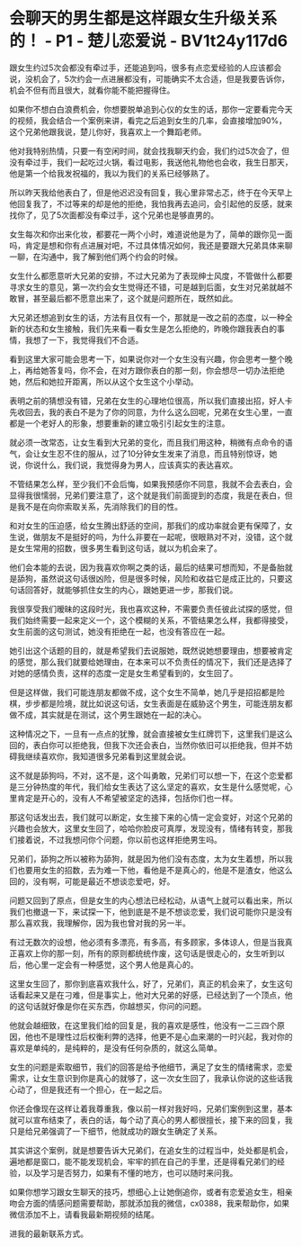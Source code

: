 # 会聊天的男生都是这样跟女生升级关系的！ - P1 - 楚儿恋爱说 - BV1t24y117d6

跟女生约过5次会都没有牵过手，还能追到吗，很多有点恋爱经验的人应该都会说，没机会了，5次约会一点进展都没有，可能确实不太合适，但是我要告诉你，机会不但有而且很大，就看你能不能把握得住。

如果你不想白白浪费机会，你想要脱单追到心仪的女生的话，那你一定要看完今天的视频，我会结合一个案例来讲，看完之后追到女生的几率，会直接增加90%，这个兄弟他跟我说，楚儿你好，我喜欢上一个舞蹈老师。

他对我特别热情，只要一有空闲时间，就会找我聊天约会，我们约过5次会了，但没有牵过手，我们一起吃过火锅，看过电影，我送他礼物他也会收，我生日那天，他是第一个给我发祝福的，我以为我们的关系已经够熟了。

所以昨天我给他表白了，但是他迟迟没有回复，我心里非常忐忑，终于在今天早上他回复我了，不过等来的却是他的拒绝，我怕我再去追问，会引起他的反感，就来找你了，见了5次面都没有牵过手，这个兄弟也是够直男的。

女生每次和你出来化妆，都要花一两个小时，难道说他是为了，简单的跟你见一面吗，肯定是想和你有点进展对吧，不过具体情况如何，我还是要跟大兄弟具体来聊一聊，在沟通中，我了解到他们两个约会的时候。

女生什么都愿意听大兄弟的安排，不过大兄弟为了表现绅士风度，不管做什么都要寻求女生的意见，第一次约会女生觉得还不错，可是越到后面，女生对兄弟就越不敢冒，甚至最后都不愿意出来了，这个就是问题所在，既然如此。

大兄弟还想追到女生的话，方法有且仅有一个，那就是一改之前的态度，以一种全新的状态和女生接触，我们先来看一看女生是怎么拒绝的，昨晚你跟我表白的事情，我想了一下，我觉得我们不合适。

看到这里大家可能会思考一下，如果说你对一个女生没有兴趣，你会思考一整个晚上，再给她答复吗，你不会，在对方跟你表白的那一刻，你会想尽一切办法拒绝她，然后和她拉开距离，所以从这个女生这个小举动。

表明之前的猜想没有错，兄弟在女生的心理地位很高，所以我们直接出招，好人卡先收回去，我的表白不是为了你的同意，为什么这么回呢，兄弟在女生心里，一直都是一个老好人的形象，想要重新的建立吸引引起女生的注意。

就必须一改常态，让女生看到大兄弟的变化，而且我们用这种，稍微有点命令的语气，会让女生忍不住的服从，过了10分钟女生发来了消息，而且特别惊讶，她说，你说什么，我们说，我觉得身为男人，应该真实的表达喜欢。

不管结果怎么样，至少我们不会后悔，如果我预感你不同意，我就不会去表白，会显得我很懦弱，兄弟们要注意了，这个就是我们前面提到的态度，我是在表白，但是我不是在向你索取关系，先消除我们的目的性。

和对女生的压迫感，给女生腾出舒适的空间，那我们的成功率就会更有保障了，女生说，做朋友不是挺好的吗，为什么非要在一起呢，很眼熟对不对，没错，这个就是女生常用的招数，很多男生看到这句话，就以为机会来了。

他们会本能的去说，因为我喜欢你啊之类的话，最后的结果可想而知，不是备胎就是舔狗，虽然说这句话很凶险，但是很多时候，风险和收益它是成正比的，只要这句话回答好，就能够抓住女生的内心，跟她更进一步，那我们说。

我很享受我们暧昧的这段时光，我也喜欢这种，不需要负责任彼此试探的感觉，但我们始终需要一起来定义一个，这个模糊的关系，不管结果怎么样，我都得接受，女生前面的这句测试，她没有拒绝在一起，也没有答应在一起。

她引出这个话题的目的，就是希望我们去说服她，既然说她想要理由，想要被肯定的感觉，那么我们就要给她理由，在本来可以不负责任的情况下，我们还是选择了对她的感情负责，这样的态度一定是女生希望看到的，女生回了。

但是这样做，我们可能连朋友都做不成，这个女生不简单，她几乎是招招都是险棋，步步都是险境，就比如说这句话，女生表面是在威胁这个男生，可能连朋友都做不成，其实就是在测试，这个男生跟她在一起的决心。

这种情况之下，一旦有一点点的犹豫，就会直接被女生红牌罚下，这里我们是这么回的，表白你可以拒绝我，但我下次还会表白，当然你依旧可以拒绝我，但并不妨碍我继续喜欢你，我知道很多兄弟看到这里就会说。

这不就是舔狗吗，不对，这不是，这个叫勇敢，兄弟们可以想一下，在这个恋爱都是三分钟热度的年代，我们给女生表达了这么坚定的喜欢，女生是什么感觉呢，心里肯定是开心的，没有人不希望被坚定的选择，包括你们也一样。

那这句话发出去，我们就可以断定，女生接下来的心情一定会变好，对这个兄弟的兴趣也会放大，这里女生回了，哈哈你脸皮可真厚，发现没有，情绪有转变，那我们接着说，不过我想问你个问题，你以前也这样拒绝男生吗。

兄弟们，舔狗之所以被称为舔狗，就是因为他们没有态度，太为女生着想，所以我们也要用女生的招数，去为难一下他，看他是不是真心的，他是不是渣女，他这么回的，没有啊，可能是最近不想谈恋爱吧，好。

问题又回到了原点，但是女生的内心想法已经松动，从语气上就可以看出来，所以我们也撤退一下，来试探一下，他到底是不是不想谈恋爱，我们说可能你只是没有那么喜欢我，我理解你，因为我也曾对我的另一半。

有过无数次的设想，他必须有多漂亮，有多高，有多顾家，多体谅人，但是当我真正喜欢上你的那一刻，所有的原则都统统作废，这句话是很走心的，女生听到以后，他心里一定会有一种感觉，这个男人他是真心的。

这里女生回了，那你到底喜欢我什么，好了，兄弟们，真正的机会来了，女生这句话看起来又是在刁难，但是事实上，他对大兄弟的好感，已经达到了一个顶点，他的这句话就好像是你在买东西，你越想买，你问的问题。

他就会越细致，在这里我们给的回复是，我的喜欢是感性，他没有一二三四个原因，他也不是理性过后权衡利弊的选择，他更不是心血来潮的一时兴起，我对你的喜欢是单纯的，是纯粹的，是没有任何杂质的，就这么简单。

女生的问题是索取细节，我们的回答是给予他细节，满足了女生的情绪需求，恋爱需求，让女生意识到你是真心的就够了，这一次女生回了，我承认你说的这些话我心动了，但是我还有一个担心，在一起之后。

你还会像现在这样让着我尊重我，像以前一样对我好吗，兄弟们案例到这里，基本就可以宣布结束了，表白的话，每个动了真心的男人都很擅长，接下来的回复，我只是给兄弟强调了一下细节，他就成功的跟女生确定了关系。

其实讲这个案例，就是想要告诉大兄弟们，在追女生的过程当中，处处都是机会，遍地都是窗口，能不能发现机会，牢牢的抓在自己的手里，还是得看兄弟们的经验，以及学习是否努力，如果有不懂的地方，也可以随时来问我。

如果你想学习跟女生聊天的技巧，想细心上让她倒追你，或者有恋爱追女生，相亲吻会方面的情感问题需要帮助，那就添加我的微信，cx0388，我来帮助你，如果微信添加不上，请看我最新期视频的结尾。

进我的最新联系方式。